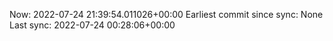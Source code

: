 Now: 2022-07-24 21:39:54.011026+00:00 Earliest commit since sync: None Last sync: 2022-07-24 00:28:06+00:00
